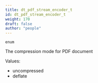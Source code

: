 ```yaml
---
title: dt_pdf_stream_encoder_t
id: dt_pdf_stream_encoder_t
weight: 170
draft: false
author: "people"
---
```


`enum`

The compression mode for PDF document

Values:

* uncompressed
* deflate

